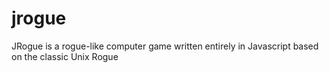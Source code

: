 # jrogue
JRogue is a rogue-like computer game written entirely in Javascript based on the classic Unix Rogue 
